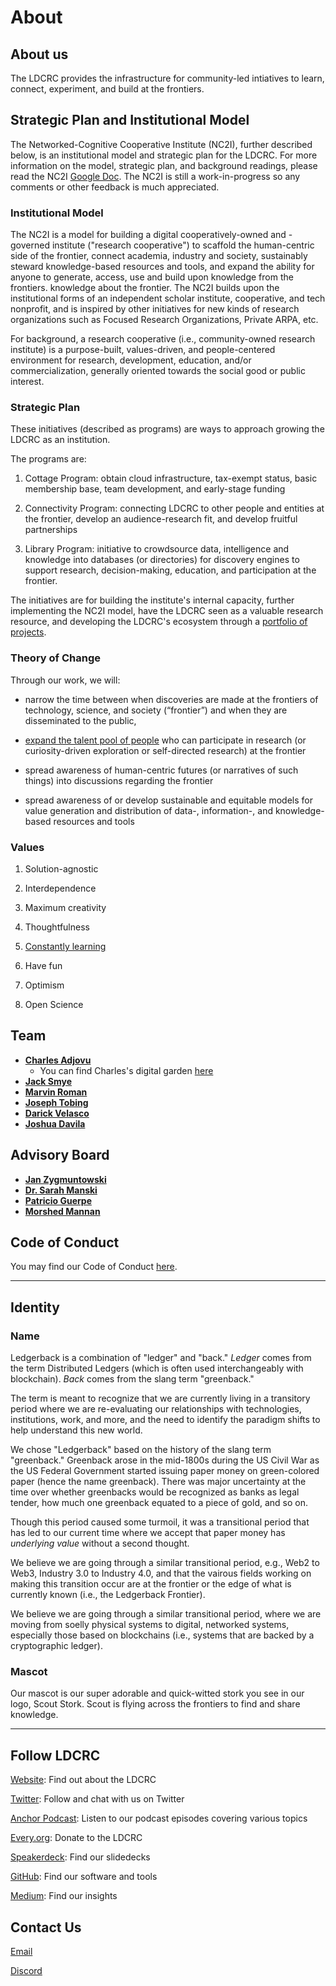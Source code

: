 # About
## About us


The LDCRC provides the infrastructure for community-led intiatives to learn, connect, experiment, and build at the frontiers.




## Strategic Plan and Institutional Model

The Networked-Cognitive Cooperative Institute (NC2I), further described below, is an institutional model and strategic plan for the LDCRC. For more information on the model, strategic plan, and background readings, please read the NC2I [Google Doc](https://docs.google.com/document/d/1sw7ymgunQRJ9OVvJo9NPRvvdA3ebUR8ZpHufkBo5RIo/edit?usp=sharing). The NC2I is still a work-in-progress so any comments or other feedback is much appreciated.

### Institutional Model


The NC2I is a model for building a digital cooperatively-owned and -governed institute ("research cooperative") to scaffold the human-centric side of the frontier, connect academia, industry and society, sustainably steward knowledge-based resources and tools, and expand the ability for anyone to generate, access, use and build upon knowledge from the frontiers. knowledge about the frontier. The NC2I builds upon the institutional forms of an independent scholar institute, cooperative, and tech nonprofit, and is inspired by other initiatives for new kinds of research organizations such as Focused Research Organizations, Private ARPA, etc.


For background, a research cooperative (i.e., community-owned research institute) is a purpose-built, values-driven, and people-centered environment for research, development, education, and/or commercialization, generally oriented towards the social good or public interest.





### Strategic Plan

These initiatives (described as programs) are ways to approach growing the LDCRC as an institution.

The programs are:

1.  Cottage Program: obtain cloud infrastructure, tax-exempt status, basic membership base, team development, and early-stage funding
    
2.  Connectivity Program: connecting LDCRC to other people and entities at the frontier, develop an audience-research fit, and develop fruitful partnerships
    
3.  Library Program: initiative to crowdsource data, intelligence and knowledge into databases (or directories) for discovery engines to support research, decision-making, education, and participation at the frontier.
    

The initiatives are for building the institute's internal capacity, further implementing the NC2I model, have the LDCRC seen as a valuable research resource, and developing the LDCRC's ecosystem through a [portfolio of projects](https://benjaminreinhardt.com/parpa-2-pager.pdf).




### Theory of Change

Through our work, we will:

-   narrow the time between when discoveries are made at the frontiers of technology, science, and society (“frontier”) and when they are disseminated to the public,
    
-   [expand the talent pool of people](https://progress.institute/broadening-the-knowledge-economy-through-independent-scholarship/) who can participate in research (or curiosity-driven exploration or self-directed research) at the frontier
    
-   spread awareness of human-centric futures (or narratives of such things) into discussions regarding the frontier
    

- spread awareness of or develop sustainable and equitable models for value generation and distribution of data-, information-, and knowledge-based resources and tools

### Values



1.  Solution-agnostic
    
2.  Interdependence
    
3.  Maximum creativity
    
4.  Thoughtfulness
    
5.  [Constantly learning](https://kanjun.me/writing/research-as-understanding) 
    
6.  Have fun
    
7.  Optimism

8. Open Science


## Team

- [**Charles Adjovu**](https://twitter.com/CAdjovu)
	- You can find Charles's digital garden [here](https://kylefox1.github.io/Quartz-Test/)
- [**Jack Smye**](https://twitter.com/JackSmye)
- [**Marvin Roman**]()
- [**Joseph Tobing**](https://www.linkedin.com/in/joseph-tobing/)
- [**Darick Velasco**](https://www.linkedin.com/in/darick-velasco-a0a49471/)
- [**Joshua Davila**]()

## Advisory Board

- [**Jan Zygmuntowski**](https://twitter.com/ZygmuntowskiJ)
- [**Dr. Sarah Manski**](https://loop.frontiersin.org/people/597738/overview)
- [**Patricio Guerpe**](https://www.linkedin.com/in/patriciogerpe/)
- [**Morshed Mannan**](https://twitter.com/MannanMorshed)

## Code of Conduct

You may find our Code of Conduct [here](https://docs.google.com/document/d/17UdnFOOtc0H1IOoD1Mr0xTvXzeIh51mw4jGScfbHtCk/edit?usp=sharing).

---

## Identity


### Name

Ledgerback is a combination of "ledger" and "back." *Ledger* comes from the term Distributed Ledgers (which is often used interchangeably with blockchain). *Back* comes from the slang term "greenback."  
  
The term is meant to recognize that we are currently living in a transitory period where we are re-evaluating our relationships with technologies, institutions, work, and more, and the need to identify the paradigm shifts to help understand this new world. 

We chose "Ledgerback" based on the history of the slang term "greenback." Greenback arose in the mid-1800s during the US Civil War as the US Federal Government started issuing paper money on green-colored paper (hence the name greenback). There was major uncertainty at the time over whether greenbacks would be recognized as banks as legal tender, how much one greenback equated to a piece of gold, and so on.  
  
Though this period caused some turmoil, it was a transitional period that has led to our current time where we accept that paper money has *underlying value*  without a second thought.  

We believe we are going through a similar transitional period, e.g., Web2 to Web3, Industry 3.0 to Industry 4.0, and that the vairous fields working on making this transition occur are at the frontier or the edge of what is currently known (i.e., the Ledgerback Frontier).
  
We believe we are going through a similar transitional period, where we are moving from soelly physical systems to digital, networked systems, especially those based on blockchains (i.e., systems that are backed by a cryptographic ledger).

### Mascot

Our mascot is our super adorable and quick-witted stork you see in our logo, Scout Stork. Scout is flying across the frontiers to find and share knowledge.


---
## Follow LDCRC

[Website](https://www.ledgerback.coop/): Find out about the LDCRC

[Twitter](https://twitter.com/ledgerback): Follow and chat with us on Twitter

[Anchor Podcast](https://anchor.fm/philomath-ledgerback): Listen to our podcast episodes covering various topics

[Every.org](https://www.every.org/ledgerback-digital-commons-research-cooperative): Donate to the LDCRC

[Speakerdeck](https://speakerdeck.com/ledgerback): Find our slidedecks


[GitHub](https://github.com/Ledgerback): Find our software and tools

[Medium](https://medium.com/@ledgerback): Find our insights

## Contact Us

[Email](mailto:ledgerback@gmail.com)

[Discord](https://discord.gg/t8AEb5s)